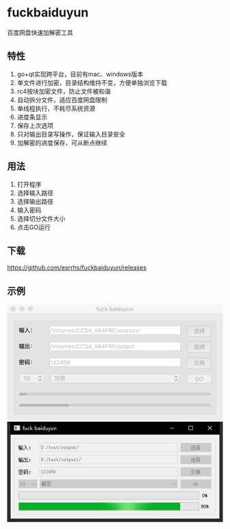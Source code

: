 # fuckbaiduyun
百度网盘快速加解密工具

## 特性
1. go+qt实现跨平台，目前有mac、windows版本
2. 单文件进行加密，目录结构维持不变，方便单独浏览下载
3. rc4按块加密文件，防止文件被和谐
4. 自动拆分文件，适应百度网盘限制
5. 单线程执行，不耗尽系统资源
6. 进度条显示
7. 保存上次选项
8. 只对输出目录写操作，保证输入目录安全
9. 加解密的进度保存，可从断点继续

## 用法
1. 打开程序
2. 选择输入路径
3. 选择输出路径
4. 输入密码
5. 选择切分文件大小
6. 点击GO运行

## 下载
https://github.com/esrrhs/fuckbaiduyun/releases

## 示例
![image](show.png)
![image](showwin.png)
